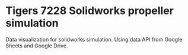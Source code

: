 # Tigers 7228 Solidworks propeller simulation

Data visualization for solidworks simulation.
Using data API from Google Sheets and Google Drive.
